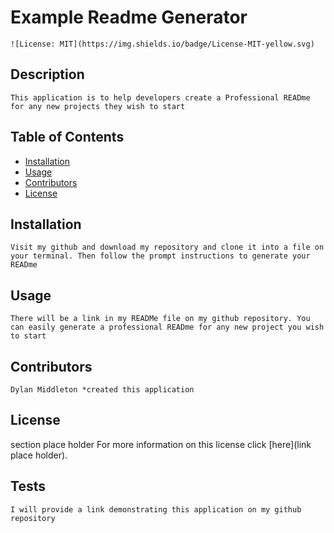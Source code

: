 # Example Readme Generator

    ![License: MIT](https://img.shields.io/badge/License-MIT-yellow.svg)

## Description

    This application is to help developers create a Professional READme for any new projects they wish to start

## Table of Contents 

- [Installation](#installation)
- [Usage](#usage)
- [Contributors](#contributors)
- [License](#license)

## Installation

    Visit my github and download my repository and clone it into a file on your terminal. Then follow the prompt instructions to generate your READme

## Usage

    There will be a link in my READMe file on my github repository. You can easily generate a professional READme for any new project you wish to start

## Contributors

    Dylan Middleton *created this application 

## License

 section place holder For more information on this license click [here](link place holder).

## Tests

    I will provide a link demonstrating this application on my github repository

    
